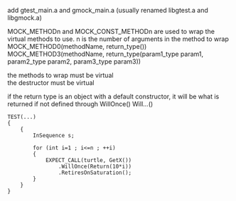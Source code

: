 add gtest\_main.a and gmock\_main.a (usually renamed libgtest.a and libgmock.a)

MOCK\_METHODn and MOCK\_CONST\_METHODn are used to wrap the virtual methods to use. n is the number of arguments in the method to wrap  
MOCK\_METHOD0(methodName, return\_type())  
MOCK\_METHOD3(methodName, return\_type(param1\_type param1, param2\_type param2, param3\_type param3))

the methods to wrap must be virtual  
the destructor must be virtual

if the return type is an object with a default constructor, it will be what is returned if not defined through WillOnce() Will...()

```
TEST(...)
{
	{
		InSequence s;
		
		for (int i=1 ; i<=n ; ++i)
		{
			EXPECT_CALL(turtle, GetX())
				.WillOnce(Return(10*i))
				.RetiresOnSaturation();
		}
	}
}
```
